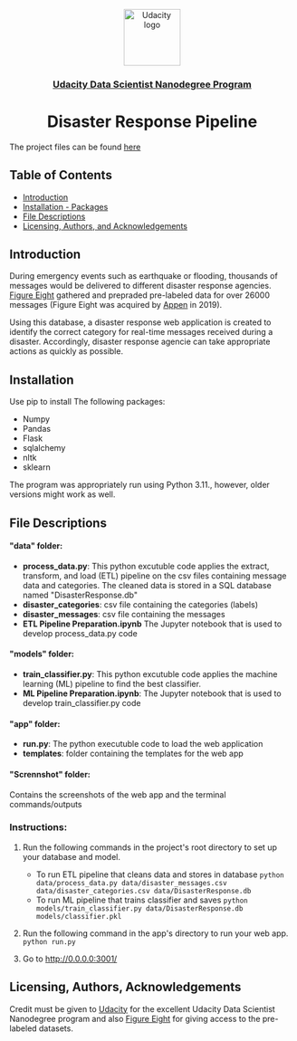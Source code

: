 <p align="center">
  <a href="https://www.udacity.com/">
    <img src='https://course_report_production.s3.amazonaws.com/rich/rich_files/rich_files/5511/s300/udacity-logo.png' alt="Udacity logo" width = 100px>
   </a>
</p>
<h3 align="center"><a href='https://www.udacity.com/course/data-scientist-nanodegree--nd025'>Udacity Data Scientist Nanodegree Program</a></h3>
<h1 align="center"> Disaster Response Pipeline </h1>


The project files can be found [here](https://github.com/AliRezghi90/Udacity_Disaster_Response_Pipeline.git) 

## Table of Contents
- [Introduction](#introduction)
- [Installation - Packages](#installation)
- [File Descriptions](#files)
- [Licensing, Authors, and Acknowledgements](#licensing)


## Introduction <a name="introduction"></a>
During emergency events such as earthquake or flooding, thousands of messages would be delivered to different disaster response agencies. [Figure Eight](https://www.figure-eight.com/) gathered and prepraded pre-labeled data for over 26000 messages (Figure Eight was acquired by [Appen](https://appen.com/) in 2019). 

Using this database, a disaster response web application is created to identify the correct category for real-time messages received during a disaster. Accordingly, disaster response agencie can take appropriate actions as quickly as possible.


## Installation <a name="installation"></a>
Use pip to install The following packages:

- Numpy
- Pandas
- Flask
- sqlalchemy
- nltk
- sklearn

The program was appropriately run using Python 3.11., however, older versions might work as well.


## File Descriptions <a name="files"></a>

#### "data" folder:
* **process_data.py**: This python excutuble code applies the extract, transform, and load (ETL) pipeline on the csv files containing message data and categories. The cleaned data is stored in a SQL database named "DisasterResponse.db"
* **disaster_categories**: csv file containing the categories (labels)
* **disaster_messages**: csv file containing the messages
* **ETL Pipeline Preparation.ipynb** The Jupyter notebook that is used to develop process_data.py code

#### "models" folder:
* **train_classifier.py**: This python excutuble code applies the machine learning (ML) pipeline to find the best classifier. 
* **ML Pipeline Preparation.ipynb**: The Jupyter notebook that is used to develop train_classifier.py code

#### "app" folder: 
* **run.py**: The python executuble code to load the web application
* **templates**: folder containing the templates for the web app

#### "Scrennshot" folder: 
Contains the screenshots of the web app and the terminal commands/outputs

### Instructions:
1. Run the following commands in the project's root directory to set up your database and model.

    - To run ETL pipeline that cleans data and stores in database
        `python data/process_data.py data/disaster_messages.csv data/disaster_categories.csv data/DisasterResponse.db`
    - To run ML pipeline that trains classifier and saves
        `python models/train_classifier.py data/DisasterResponse.db models/classifier.pkl`

2. Run the following command in the app's directory to run your web app.
    `python run.py`

3. Go to http://0.0.0.0:3001/


## Licensing, Authors, Acknowledgements<a name="licensing"></a>
Credit must be given to [Udacity](https://www.udacity.com/) for the excellent Udacity Data Scientist Nanodegree program and also [Figure Eight](https://www.figure-eight.com/) for giving access to the pre-labeled datasets.




